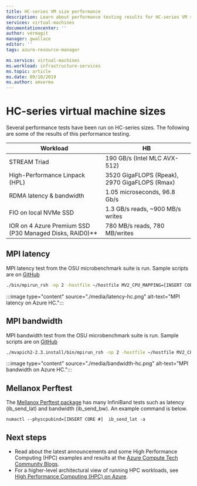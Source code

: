```yaml
---
title: HC-series VM size performance
description: Learn about performance testing results for HC-series VM sizes in Azure. 
services: virtual-machines
documentationcenter: ''
author: vermagit
manager: gwallace
editor: ''
tags: azure-resource-manager

ms.service: virtual-machines
ms.workload: infrastructure-services
ms.topic: article
ms.date: 09/10/2019
ms.author: amverma
---
```


# HC-series virtual machine sizes

Several performance tests have been run on HC-series sizes. The following are some of the results of this performance testing.

| Workload                                        | HB                    |
|-------------------------------------------------|-----------------------|
| STREAM Triad                                    | 190 GB/s (Intel MLC AVX-512)  |
| High-Performance Linpack (HPL)                  | 3520 GigaFLOPS (Rpeak), 2970 GigaFLOPS (Rmax) |
| RDMA latency & bandwidth                        | 1.05 microseconds, 96.8 Gb/s   |
| FIO on local NVMe SSD                           | 1.3 GB/s reads, ~900 MB/s writes |  
| IOR on 4 Azure Premium SSD (P30 Managed Disks, RAID0)**  | 780 MB/s reads, 780 MB/writes |

## MPI latency

MPI latency test from the OSU microbenchmark suite is run. Sample scripts are on [GitHub](https://github.com/Azure/azhpc-images/blob/04ddb645314a6b2b02e9edb1ea52f079241f1297/tests/run-tests.sh)

```bash
./bin/mpirun_rsh -np 2 -hostfile ~/hostfile MV2_CPU_MAPPING=[INSERT CORE #] ./osu_latency 
```

:::image type="content" source="./media/latency-hc.png" alt-text="MPI latency on Azure HC.":::

## MPI bandwidth

MPI bandwidth test from the OSU microbenchmark suite is run. Sample scripts are on [GitHub](https://github.com/Azure/azhpc-images/blob/04ddb645314a6b2b02e9edb1ea52f079241f1297/tests/run-tests.sh)

```bash
./mvapich2-2.3.install/bin/mpirun_rsh -np 2 -hostfile ~/hostfile MV2_CPU_MAPPING=[INSERT CORE #] ./mvapich2-2.3/osu_benchmarks/mpi/pt2pt/osu_bw
```

:::image type="content" source="./media/bandwidth-hc.png" alt-text="MPI bandwidth on Azure HC.":::


## Mellanox Perftest

The [Mellanox Perftest package](https://community.mellanox.com/s/article/perftest-package) has many InfiniBand tests such as latency (ib_send_lat) and bandwidth (ib_send_bw). An example command is below.

```console
numactl --physcpubind=[INSERT CORE #]  ib_send_lat -a
```

## Next steps

- Read about the latest announcements and some High Performance Computing (HPC) examples and results at the [Azure Compute Tech Community Blogs](https://techcommunity.microsoft.com/t5/azure-compute/bg-p/AzureCompute).
- For a higher-level architectural view of running HPC workloads, see [High Performance Computing (HPC) on Azure](/azure/architecture/topics/high-performance-computing/).
